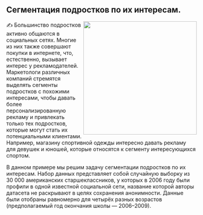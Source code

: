 **Сегментация подростков по их интересам.**
----

<center> <img src=https://ichef.bbci.co.uk/news/640/cpsprodpb/179D4/production/_109942769_smartphone_gettyimages-532609287.jpg align="right" width="300"/> </center>
    
✍ Большинство подростков активно общаются в социальных сетях. Многие из них также совершают покупки в интернете, что, естественно, вызывает интерес у рекламодателей. Маркетологи различных компаний стремятся выделять сегменты подростков с похожими интересами, чтобы давать более персонализированную рекламу и привлекать только тех подростков, которые могут стать их потенциальными клиентами. Например, магазину спортивной одежды интересно давать рекламу для девушек и юношей, которые относятся к сегменту интересующихся спортом.

В данном примере мы решим задачу сегментации подростков по их интересам. Набор данных представляет собой случайную выборку из 30 000 американских старшеклассников, у которых в 2006 году были профили в одной известной социальной сети, название которой авторы датасета не раскрывают в целях сохранения анонимности. Данные были отобраны равномерно для четырёх разных возрастов (предполагаемый год окончания школы — 2006–2009).
